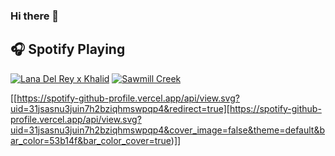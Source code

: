 ### Hi there 👋

## :headphones: Spotify Playing

[![Lana Del Rey x Khalid](https://img.shields.io/badge/Programming%20Music-%231DB954.svg?&style=for-the-badge&logo=spotify&logoColor=white)](https://open.spotify.com/playlist/1FWq5Cu05LmtSHgFEXRnZO?si=5SPoZWEIXUrrZFMuuxLehz) [![Sawmill Creek](https://img.shields.io/badge/KPOP%20Music-%231DB954.svg?&style=for-the-badge&logo=spotify&logoColor=white)](https://open.spotify.com/playlist/7dOB4vK66FS1Diwqn3EaqI) 

[[https://spotify-github-profile.vercel.app/api/view.svg?uid=31jsasnu3juin7h2bziqhmswpqp4&redirect=true][https://spotify-github-profile.vercel.app/api/view.svg?uid=31jsasnu3juin7h2bziqhmswpqp4&cover_image=false&theme=default&bar_color=53b14f&bar_color_cover=true)]]
